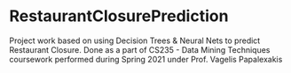 # RestaurantClosurePrediction
Project work based on using Decision Trees &amp; Neural Nets to predict Restaurant Closure.
Done as a part of CS235 - Data Mining Techniques coursework performed during Spring 2021 under Prof. Vagelis Papalexakis
